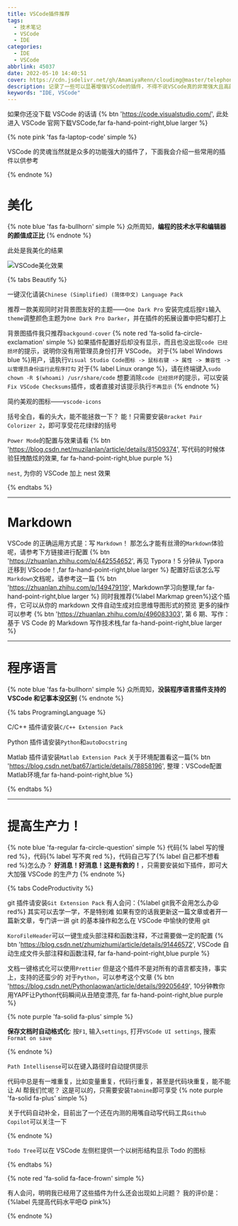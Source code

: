 ```yaml
---
title: VSCode插件推荐
tags:
  - 技术笔记
  - VSCode
  - IDE
categories:
  - IDE
  - VSCode
abbrlink: 45037
date: 2022-05-10 14:40:51
cover: https://cdn.jsdelivr.net/gh/AmamiyaRenn/cloudimg@master/telephone_booth.jpg
description: 记录了一些可以显著增强VSCode的插件，不得不说VSCode真的非常强大且高颜值，前提是会配置
keywords: "IDE, VSCode"
---
```


如果你还没下载 VSCode 的话请
{% btn 'https://code.visualstudio.com/', 此处进入 VSCode 官网下载VSCode,far fa-hand-point-right,blue larger %}

{% note pink 'fas fa-laptop-code' simple %}

VSCode 的灵魂当然就是众多的功能强大的插件了，下面我会介绍一些常用的插件以供参考

{% endnote %}

# 美化

{% note blue 'fas fa-bullhorn' simple %}
众所周知，**编程的技术水平和编辑器的颜值成正比**
{% endnote %}

此处是我美化的结果

![VSCode美化效果](https://cdn.jsdelivr.net/gh/AmamiyaRenn/cloudimg@master/VSCode_Beautify.png)

{% tabs Beautify %}

<!-- tab 中文用户界面 @fas fa-language -->

一键汉化请装`Chinese (Simplified) (简体中文) Language Pack`

<!-- endtab -->

<!-- tab 编辑器主题 @fas fa-image" -->

推荐一款美观同时对背景图友好的主题——`One Dark Pro`
安装完成后按`F1`输入`theme`调整颜色主题为`One Dark Pro Darker`，并在插件的拓展设置中把勾都打上

<!-- endtab -->

<!-- tab 背景图 @fas fa-atom -->

背景图插件我只推荐`backgound-cover`
{% note red 'fa-solid fa-circle-exclamation' simple %}
如果插件配置好后却没有显示，而且也没出现`code 已经损坏`的提示，说明你没有用管理员身份打开 VSCode。
对于{% label Windows blue %}用户，请执行`Visual Studio Code图标 -> 鼠标右键 -> 属性 -> 兼容性 -> 以管理员身份运行此程序打勾`
对于{% label Linux orange %}，请在终端键入`sudo chown -R $(whoami) /usr/share/code`
想要消除`code 已经损坏`的提示，可以安装`Fix VSCode Checksums`插件，或者直接对该提示执行`不再显示`
{% endnote %}

<!-- endtab -->

<!-- tab 文件图标 @fas fa-icons -->

简约美观的图标——`vscode-icons`

<!-- endtab -->

<!-- tab 代码括号 @fas fa-chevron-left-->

括号全白，看的头大，能不能拯救一下？
能！只需要安装`Bracket Pair Colorizer 2`，即可享受花花绿绿的括号

<!-- endtab -->

<!-- tab 输入时粒子效果 @fas fa-bolt-->

`Power Mode`的配置与效果请看
{% btn 'https://blog.csdn.net/muzilanlan/article/details/81509374', 写代码的时候体验狂拽酷炫的效果, far fa-hand-point-right,blue purple %}

<!-- endtab -->

<!-- tab Nest效果 @fas fa-circle-nodes-->

`nest`, 为你的 VSCode 加上 nest 效果

<!-- endtab -->

{% endtabs %}

---

# Markdown

VSCode 的正确运用方式是：写 `Markdown`！
那怎么才能有丝滑的`Markdown`体验呢，请参考下方链接进行配置
{% btn 'https://zhuanlan.zhihu.com/p/442554652', 再见 Typora！5 分钟从 Typora 迁移到 VScode！,far fa-hand-point-right,blue larger %}
配置好后该怎么写`Markdown`文档呢，请参考这一篇
{% btn 'https://zhuanlan.zhihu.com/p/149479119', Markdown学习向整理,far fa-hand-point-right,blue larger %}
同时我推荐{%label Markmap green%}这个插件，它可以从你的 markdown 文件自动生成对应思维导图形式的预览
更多的操作可以参考
{% btn 'https://zhuanlan.zhihu.com/p/496083303', 第 6 期、写作：基于 VS Code 的 Markdown 写作技术栈,far fa-hand-point-right,blue larger %}

---

# 程序语言

{% note blue 'fas fa-bullhorn' simple %}
众所周知，**没装程序语言插件支持的 VSCode 和记事本没区别**
{% endnote %}

{% tabs ProgramingLanguage %}

<!-- tab C/C++ @fa-solid fa-c -->

C/C++ 插件请安装`C/C++ Extension Pack`

<!-- endtab -->

<!-- tab Python @fab fa-python -->

Python 插件请安装`Python`和`autoDocstring`

<!-- endtab -->

<!-- tab Matlab -->

Matlab 插件请安装`Matlab Extension Pack`
关于环境配置看这一篇{% btn 'https://blog.csdn.net/bat67/article/details/78858196', 整理：VSCode配置Matlab环境,far fa-hand-point-right,blue  %}


<!-- endtab -->

{% endtabs %}

---

# 提高生产力！

{% note blue 'fa-regular fa-circle-question' simple %}
代码{% label 写的慢 red %}，代码{% label 写不爽 red %}，代码自己写了{% label 自己都不想看 red %}怎么办？
**好消息！好消息！这是有救的！**，只需要安装如下插件，即可大大加强 VSCode 的生产力
{% endnote %}

{% tabs CodeProductivity %}

<!-- tab git @fa-brands fa-git-alt -->

git 插件请安装`Git Extension Pack`
有人会问：{%label git我不会用怎么办😫 red%}
其实可以去学一学，不是特别难
如果有空的话我更新这一篇文章或者开一篇新文章，专门讲一讲 git 的基本操作和怎么在 VSCode 中愉快的使用 git

<!-- endtab -->

<!-- tab Header @fas fa-marker -->

`KoroFileHeader`可以一键生成头部注释和函数注释，不过需要做一定的配置
{% btn 'https://blog.csdn.net/zhumizhumi/article/details/91446572', VSCode 自动生成文件头部注释和函数注释, far fa-hand-point-right,blue purple %}

<!-- endtab -->

<!-- tab 文档格式化 @fa-solid fa-bars-staggered-->

文档一键格式化可以使用`Prettier`
但是这个插件不是对所有的语言都支持，事实上，支持的还蛮少的
对于`Python`，可以参考这个文章
{% btn 'https://blog.csdn.net/Pythonlaowan/article/details/99205649', 10分钟教你用YAPF让Python代码瞬间从丑陋变漂亮, far fa-hand-point-right,blue purple %}

{% note purple 'fa-solid fa-plus' simple %}

**保存文档时自动格式化**: 按`F1`, 输入`settings`, 打开`VSCode UI settings`, 搜索`Format on save`

{% endnote %}

<!-- endtab -->

<!-- tab 路径提示 @fa-brands fa-stackpath-->

`Path Intellisense`可以在键入路径时自动提供提示

<!-- endtab -->

<!-- tab 代码自动补全 @fa-solid fa-brain -->

代码中总是有一堆重复，比如变量重复，代码行重复，甚至是代码块重复，能不能让 AI 帮我们忙呢？
这是可以的，只需要安装`Tabnine`即可享受
{% note purple 'fa-solid fa-plus' simple %}

关于代码自动补全，目前出了一个还在内测的用嘴自动写代码工具`Github Copilot`可以关注一下

{% endnote %}

<!-- endtab -->

<!-- tab Todo Tree @fa-regular fa-circle-check-->

`Todo Tree`可以在 VSCode 左侧栏提供一个以树形结构显示 Todo 的图标

<!-- endtab -->

{% endtabs %}

{% note red 'fa-solid fa-face-frown' simple %}

有人会问，明明我已经用了这些插件为什么还会出现如上问题？
我的评价是：{%label 先提高代码水平吧😋 pink%}

{% endnote %}
